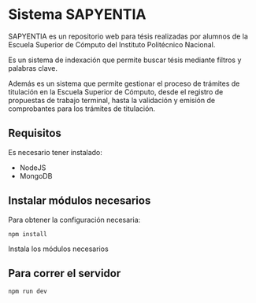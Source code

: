 # Sistema SAPYENTIA

SAPYENTIA es un repositorio web para tésis realizadas por alumnos de la Escuela Superior de Cómputo del Instituto Politécnico Nacional.

Es un sistema de indexación que permite buscar tésis mediante filtros y palabras clave.

Además es un sistema que permite gestionar el proceso de trámites de titulación en la Escuela Superior de Cómputo, desde el registro de propuestas de trabajo terminal, hasta la validación y emisión de comprobantes para los trámites de titulación.

## Requisitos
Es necesario tener instalado:
- NodeJS
- MongoDB

## Instalar módulos necesarios
Para obtener la configuración necesaria:

```npm install```

Instala los módulos necesarios

## Para correr el servidor

```npm run dev```